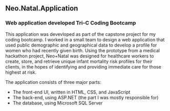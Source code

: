 ## Neo.Natal.Application
### Web application developed Tri-C Coding Bootcamp

This application was devevloped as part of the capstone project for my coding bootcamp. I worked in a small team to design a web application that used public demographic and geographical data to develop a profile for women who had recently given birth. Using the prototype from a medical hackathon project, Neo+Natal was designed for healthcare workers to create, store, and retrieve unique infant mortality risk profiles for their clients, in the hopes of identifying and providing immediate care for those highest at risk. 

The application consists of three major parts: 

* The front-end UI, written in HTML, CSS, and JavaScript
* The back-end, using ASP.NET (the part I was mostly responsible for) 
* The database, using Microsoft SQL Server 
